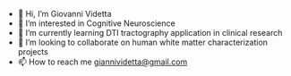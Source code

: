 - 👋 Hi, I’m Giovanni Videtta
- 👀 I’m interested in Cognitive Neuroscience
- 🌱 I’m currently learning DTI tractography application in clinical research
- 💞️ I’m looking to collaborate on human white matter characterization projects
- 📫 How to reach me giannividetta@gmail.com

<!---
giovannividetta/giovannividetta is a ✨ special ✨ repository because its `README.md` (this file) appears on your GitHub profile.
You can click the Preview link to take a look at your changes.
--->
